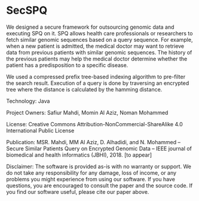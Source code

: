 # SecSPQ

We designed a secure framework for outsourcing genomic data and executing SPQ on it. SPQ allows health care professionals or researchers to fetch similar genomic sequences based on a query sequence. For example, when a new patient is admitted, the medical doctor may want to retrieve data from previous patients with similar genomic sequences. The history of the previous patients may help the medical doctor determine whether the patient has a predisposition to a specific disease.

We used a compressed prefix tree-based indexing algorithm to pre-filter the search result. Execution of a query is done by traversing an encrypted tree where the distance is calculated by the hamming distance.

Technology: Java

Project Owners: Safiur Mahdi, Momin Al Aziz, Noman Mohammed

License: Creative Commons Attribution-NonCommercial-ShareAlike 4.0 International Public License

Publication: MSR. Mahdi, MM Al Aziz, D. Alhadidi, and N. Mohammed – Secure Similar Patients Query on Encrypted Genomic Data – IEEE journal of biomedical and health informatics (JBHI), 2018. [to appear]

Disclaimer: The software is provided as-is with no warranty or support. We do not take any responsibility for any damage, loss of income, or any problems you might experience from using our software. If you have questions, you are encouraged to consult the paper and the source code. If you find our software useful, please cite our paper above.
